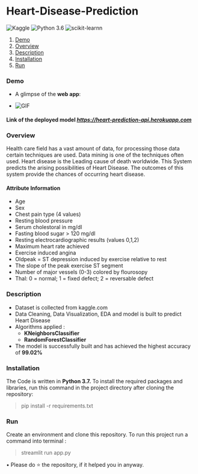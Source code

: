 # Heart-Disease-Prediction
![Kaggle](https://img.shields.io/badge/Dataset-Kaggle-blue.svg) ![Python 3.6](https://img.shields.io/badge/Python-3.6-brightgreen.svg) ![scikit-learnn](https://img.shields.io/badge/Library-Scikit_Learn-orange.svg)
1. [ Demo ](#demo)
2. [ Overview ](#overview)
3. [Description](#description)
4. [ Installation](#install)
4. [ Run ](#run)

<a name="demo"></a>
### Demo

* A glimpse of the __web app__:

- ![GIF](covid.gif)
#### Link of the deployed model _https://heart-prediction-api.herokuapp.com_

<a name="overview"></a>
### Overview
Health care field has a vast amount of data, for processing those data certain techniques are used.
Data mining is one of the techniques often used. Heart disease is the Leading cause of death worldwide.
This System predicts the arising possibilities of Heart Disease.
The outcomes of this system provide the chances of occurring heart disease.

#### Attribute Information
- Age
- Sex
- Chest pain type (4 values)
- Resting blood pressure
- Serum cholestoral in mg/dl
- Fasting blood sugar > 120 mg/dl
- Resting electrocardiographic results (values 0,1,2)
- Maximum heart rate achieved
- Exercise induced angina
- Oldpeak = ST depression induced by exercise relative to rest
- The slope of the peak exercise ST segment
- Number of major vessels (0-3) colored by flourosopy
- Thal: 0 = normal; 1 = fixed defect; 2 = reversable defect

### Description
- Dataset is collected from kaggle.com 
- Data Cleaning, Data Visualization, EDA and model is built to predict Heart Disease
- Algorithms applied :
  * __KNeighborsClassifier__
  * __RandomForestClassifier__
- The model is successfully built and has achieved the highest accuracy of __99.02%__

### Installation
The Code is written in __Python 3.7.__ To install the required packages and libraries, run this command in the project directory after cloning the repository:

> pip install -r requirements.txt

<a name="run" > </a>
### Run

Create an environment and clone this repository. To run this project run a command into terminal :

> streamlit run app.py

• Please do ⭐ the repository, if it helped you in anyway.
